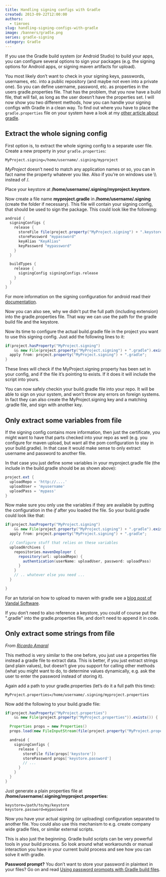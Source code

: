 ```yaml
---
title: Handling signing configs with Gradle
created: 2013-09-22T12:00:00
authors:
  - timroes
slug: handling-signing-configs-with-gradle
image: /banners/gradle.png
series: gradle-signing
category: Gradle
---
```


If you use the Gradle build system (or Android Studio) to build your apps, you can
configure several options to sign your packages (e.g. the signing options for Android
apps, or signing maven artifacts for upload).

You most likely don’t want to check in your signing keys, passwords, usernames,
etc. into a public repository (and maybe not even into a private one). So you can
define username, password, etc. as properties in the users gradle.properties file.
That has the problem, that you now have a build file, that will fail, as long as
the user doesn’t have the properties set. I will now show you two different methods,
how you can handle your signing configs with Gradle in a clean way. To find out
where you have to place the `gradle.properties` file on your system have a look at
my [other article about gradle](post:speed-up-gradle).

Extract the whole signing config
--------------------------------

First option is, to extract the whole signing config to a separate user file.
Create a new property in your `gradle.properties`:

```-
MyProject.signing=/home/username/.signing/myproject
```

*MyProject* doesn’t need to match any application names or so, you can in fact name
the property whatever you like. Also if you’re on windows use \\\\ instead of /.

Place your keystore at **/home/username/.signing/myproject.keystore**.

Now create a file name **myproject.gradle** in **/home/username/.signing** (create the folder
	if necessary). This file will contain your signing config, that should be used to
	sign the package. This could look like the following:

```gradle
android {
  signingConfigs {
    release {
      storeFile file(project.property("MyProject.signing") + ".keystore")
      storePassword "mypassword"
      keyAlias "KeyAlias"
      keyPassword "mypassword"
    }
  }

  buildTypes {
    release {
      signingConfig signingConfigs.release
    }
  }
}
```

For more information on the signing configuration for android read their
[documentation](http://tools.android.com/tech-docs/new-build-system/user-guide#TOC-Signing-Configurations).

Now you can also see, why we didn’t put the full path (including extension) into
the gradle.properties file. That way we can use the path for the gradle build file
and the keystore.

Now its time to configure the actual build.gradle file in the project you want to
use this signing config. Just add the following lines to it:

```gradle
if(project.hasProperty("MyProject.signing")
    && new File(project.property("MyProject.signing") + ".gradle").exists()) {
  apply from: project.property("MyProject.signing") + ".gradle";
}
```

These lines will check if the MyProject.signing property has been set in your config,
and if the file it’s pointing to exists. If it does it will include the script into yours.

You can now safely checkin your build.gradle file into your repo. It will be able to sign
on your system, and won’t throw any errors on foreign systems. In fact they can also
create the MyProject.signing key and a matching .gradle file, and sign with another key.

Only extract some variables from file
-------------------------------------

If the signing config contains more information, then just the certificate, you might
want to have that parts checked into your repo as well (e.g. you configure for
maven upload, but want all the pom configuration to stay in your build.gradle).
In that case it would make sense to only extract username and password to another file.

In that case you just define some variables in your myproject.gradle file (the
include in the build.gradle should be as shown above):

```gradle
project.ext {
  uploadRepo = 'http://....'
  uploadUser = 'myusername'
  uploadPass = 'mypass'
}
```

Now make sure you only use the variables if they are available by putting the
configuration in the *if* after you loaded the file. So your build.gradle
could look like that:

```gradle
if(project.hasProperty("MyProject.signing")
    && new File(project.property("MyProject.signing") + ".gradle").exists()) {
  apply from: project.property("MyProject.signing") + ".gradle";

  // Configure stuff that relies on these variables
  uploadArchives {
    repositories.mavenDeployer {
      repository(url: uploadRepo) {
        authentication(userName: uploadUser, password: uploadPass)
      }
    }
    // .. whatever else you need ...
  }

}
```

For an tutorial on how to upload to maven with gradle see a
[blog post of Vandal Software](http://www.vandalsoftware.com/post/52468430435/publishing-an-android-library-aar-to-a-maven).

If you don’t need to also reference a keystore, you could of course put the
".gradle" into the gradle.properties file, and don’t need to append it in code.

Only extract some strings from file
----------------------------------

*From [Ricardo Amaral](https://plus.google.com/u/0/110774282522099816721)*

This method is very similar to the one before, you just use a properties file instead
a gradle file to extract data. This is better, if you just extract strings (and plain
values), but doesn’t give you support for calling other methods (what you might
want to do, to determine values dynamically, e.g. ask the user to enter the
password instead of storing it).

Again add a path to your gradle.properties (let’s do it a full path this time):

```-
MyProject.properties=/home/username/.signing/myproject.properties
```

Now add the following to your build.gradle file:

```gradle
if(project.hasProperty("MyProject.properties")
    && new File(project.property("MyProject.properties")).exists()) {

  Properties props = new Properties()
  props.load(new FileInputStream(file(project.property("MyProject.properties"))))

  android {
    signingConfigs {
      release {
        storeFile file(props['keystore'])
        storePassword props['keystore.password']
        // ...
      }
    }
  }
}
```

Just generate a plain properties file at **/home/username/.signing/myproject.properties**:

```-
keystore=/path/to/my/keystore
keystore.password=mypassword
```

Now you have your actual signing (or uploading) configuration separated to another
file. You could also use this mechanism to e.g. create company wide gradle files,
or similar external scripts.

This is also just the beginning. Gradle build scripts can be very powerful tools
in your build process. So look around what workarounds or manual interaction you
have in your current build process and see how you can solve it with gradle.

**Password prompt?** You don’t want to store your password in plaintext in your files?
Go on and read [Using password promopts with Gradle build files](post:gradle-password-prompts).
